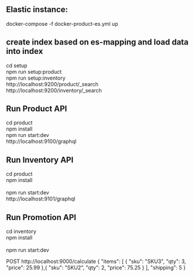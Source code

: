 
Elastic instance:
----

docker-compose -f docker-product-es.yml up


create index based on es-mapping and load  data into index
----

cd setup
<br>
npm run setup:product
<br>
npm run setup:inventory
<br>
http://localhost:9200/product/_search 
<br>
http://localhost:9200/inventory/_search


Run Product API
----

cd product
<br>
npm install 
<br>
npm run start:dev
<br>
http://localhost:9100/graphql

Run Inventory API
---
cd product
<br>
npm install  
<br>
npm run start:dev
<br>
http://localhost:9101/graphql


Run Promotion API
---
cd inventory
<br>
npm install  
<br>
npm run start:dev
<br>

POST http://localhost:9000/calculate
{
    "items": [ 
        {
            "sku": "SKU3",
            "qty": 3,
            "price": 25.99
        },{
            "sku": "SKU2",
            "qty": 2,
            "price": 75.25
        }
    ], 
    "shipping": 5
 }

